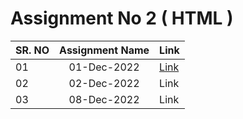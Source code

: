 # Assignment No 2 ( HTML )
| SR. NO| Assignment Name | Link |
| :--- | :---: | :--- |
| 01 | 01-Dec-2022 | <a href="https://pushpak21.hashnode.dev/introduction-to-web-html" target="_blank">Link</a> |
| 02 | 02-Dec-2022 | Link |
| 03 | 08-Dec-2022 | Link |
